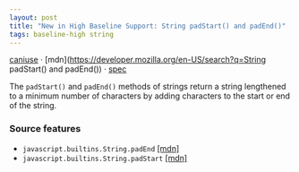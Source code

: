 ```yaml
---
layout: post
title: "New in High Baseline Support: String padStart() and padEnd()"
tags: baseline-high string
---
```


[caniuse](https://caniuse.com/?search=string-pad) · [mdn](https://developer.mozilla.org/en-US/search?q=String padStart() and padEnd()) · [spec](https://tc39.es/ecma262/multipage/text-processing.html#sec-string-objects)

The `padStart()` and `padEnd()` methods of strings return a string lengthened to a minimum number of characters by adding characters to the start or end of the string.

### Source features

- ``javascript.builtins.String.padEnd`` [[mdn]](https://developer.mozilla.org/en-US/search?q=javascript.builtins.String.padEnd)
- ``javascript.builtins.String.padStart`` [[mdn]](https://developer.mozilla.org/en-US/search?q=javascript.builtins.String.padStart)
